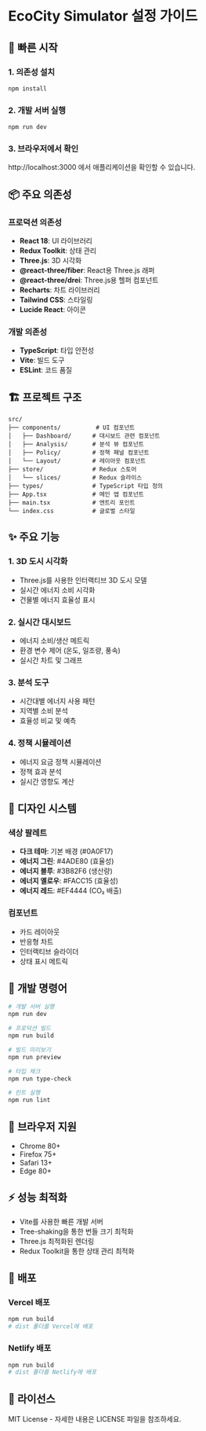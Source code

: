 # EcoCity Simulator 설정 가이드

## 🚀 빠른 시작

### 1. 의존성 설치
```bash
npm install
```

### 2. 개발 서버 실행
```bash
npm run dev
```

### 3. 브라우저에서 확인
http://localhost:3000 에서 애플리케이션을 확인할 수 있습니다.

## 📦 주요 의존성

### 프로덕션 의존성
- **React 18**: UI 라이브러리
- **Redux Toolkit**: 상태 관리
- **Three.js**: 3D 시각화
- **@react-three/fiber**: React용 Three.js 래퍼
- **@react-three/drei**: Three.js용 헬퍼 컴포넌트
- **Recharts**: 차트 라이브러리
- **Tailwind CSS**: 스타일링
- **Lucide React**: 아이콘

### 개발 의존성
- **TypeScript**: 타입 안전성
- **Vite**: 빌드 도구
- **ESLint**: 코드 품질

## 🏗️ 프로젝트 구조

```
src/
├── components/          # UI 컴포넌트
│   ├── Dashboard/      # 대시보드 관련 컴포넌트
│   ├── Analysis/       # 분석 뷰 컴포넌트
│   ├── Policy/         # 정책 패널 컴포넌트
│   └── Layout/         # 레이아웃 컴포넌트
├── store/              # Redux 스토어
│   └── slices/         # Redux 슬라이스
├── types/              # TypeScript 타입 정의
├── App.tsx             # 메인 앱 컴포넌트
├── main.tsx            # 엔트리 포인트
└── index.css           # 글로벌 스타일
```

## ✨ 주요 기능

### 1. 3D 도시 시각화
- Three.js를 사용한 인터랙티브 3D 도시 모델
- 실시간 에너지 소비 시각화
- 건물별 에너지 효율성 표시

### 2. 실시간 대시보드
- 에너지 소비/생산 메트릭
- 환경 변수 제어 (온도, 일조량, 풍속)
- 실시간 차트 및 그래프

### 3. 분석 도구
- 시간대별 에너지 사용 패턴
- 지역별 소비 분석
- 효율성 비교 및 예측

### 4. 정책 시뮬레이션
- 에너지 요금 정책 시뮬레이션
- 정책 효과 분석
- 실시간 영향도 계산

## 🎨 디자인 시스템

### 색상 팔레트
- **다크 테마**: 기본 배경 (#0A0F17)
- **에너지 그린**: #4ADE80 (효율성)
- **에너지 블루**: #3B82F6 (생산량)
- **에너지 옐로우**: #FACC15 (효율성)
- **에너지 레드**: #EF4444 (CO₂ 배출)

### 컴포넌트
- 카드 레이아웃
- 반응형 차트
- 인터랙티브 슬라이더
- 상태 표시 메트릭

## 🔧 개발 명령어

```bash
# 개발 서버 실행
npm run dev

# 프로덕션 빌드
npm run build

# 빌드 미리보기
npm run preview

# 타입 체크
npm run type-check

# 린트 실행
npm run lint
```

## 📱 브라우저 지원

- Chrome 80+
- Firefox 75+
- Safari 13+
- Edge 80+

## ⚡ 성능 최적화

- Vite를 사용한 빠른 개발 서버
- Tree-shaking을 통한 번들 크기 최적화
- Three.js 최적화된 렌더링
- Redux Toolkit을 통한 상태 관리 최적화

## 🚀 배포

### Vercel 배포
```bash
npm run build
# dist 폴더를 Vercel에 배포
```

### Netlify 배포
```bash
npm run build
# dist 폴더를 Netlify에 배포
```

## 📄 라이선스

MIT License - 자세한 내용은 LICENSE 파일을 참조하세요. 